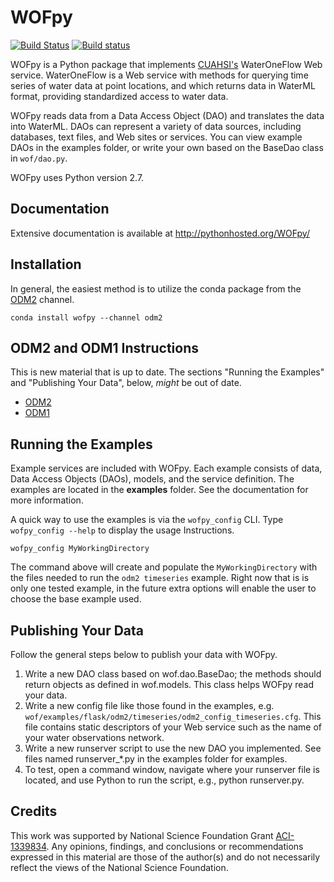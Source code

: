 # WOFpy

[![Build Status](https://travis-ci.org/ODM2/WOFpy.svg?branch=master)](https://travis-ci.org/ODM2/WOFpy) [![Build status](https://ci.appveyor.com/api/projects/status/piji7ib6wdjeoqku?svg=true)](https://ci.appveyor.com/project/ocefpaf/wofpy-4g2xh)

WOFpy is a Python package that implements [CUAHSI's](http://his.cuahsi.org) WaterOneFlow Web service.
WaterOneFlow is a Web service with methods for querying time series of water data at point locations,
and which returns data in WaterML format,
providing standardized access to water data.

WOFpy reads data from a Data Access Object (DAO) and translates the data into WaterML.
DAOs can represent a variety of data sources,
including databases, text files, and Web sites or services.
You can view example DAOs in the examples folder,
or write your own based on the BaseDao class in `wof/dao.py`.

WOFpy uses Python version 2.7.

Documentation
-------------

Extensive documentation is available at http://pythonhosted.org/WOFpy/

Installation
------------
In general, the easiest method is to utilize the conda package from the [ODM2](https://conda.anaconda.org/odm2) channel.

```
conda install wofpy --channel odm2
```


ODM2 and ODM1 Instructions
--------------------------

This is new material that is up to date.
The sections "Running the Examples" and "Publishing Your Data",
below, *might* be out of date.

- [ODM2](https://github.com/ODM2/WOFpy/blob/master/docs/Sphinx/ODM2Services.rst)
- [ODM1](https://github.com/ODM2/WOFpy/blob/master/docs/Sphinx/ODM1Services.rst)

Running the Examples
--------------------

Example services are included with WOFpy.
Each example consists of data,
Data Access Objects (DAOs), models,
and the service definition.
The examples are located in the **examples** folder.
See the documentation for more information.

A quick way to use the examples is via the `wofpy_config` CLI.
Type `wofpy_config --help` to display the usage Instructions.

```shell
wofpy_config MyWorkingDirectory
```

The command above will create and populate the `MyWorkingDirectory` with the files needed to run the `odm2 timeseries` example.
Right now that is is only one tested example,
in the future extra options will enable the user to choose the base example used.

Publishing Your Data
--------------------

Follow the general steps below to publish your data with WOFpy.

1. Write a new DAO class based on wof.dao.BaseDao;
   the methods should return objects as defined in wof.models.
   This class helps WOFpy read your data.
2. Write a new config file like those found in the examples,
   e.g. `wof/examples/flask/odm2/timeseries/odm2_config_timeseries.cfg`.
   This file contains static descriptors of your Web service such as the name of your water observations network.
3. Write a new runserver script to use the new DAO you implemented.
   See files named runserver_*.py in the examples folder for examples.
4. To test, open a command window,
   navigate where your runserver file is located,
   and use Python to run the script, e.g., python runserver.py.

Credits
-------

This work was supported by National Science Foundation Grant [ACI-1339834](http://www.nsf.gov/awardsearch/showAward?AWD_ID=1339834).
Any opinions, findings,
and conclusions or recommendations expressed in this material are those of the author(s) and do not necessarily reflect the views of the National Science Foundation.

